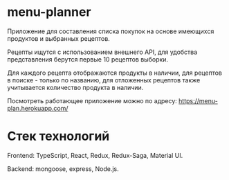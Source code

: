 # menu-planner
Приложение для составления списка покупок на основе имеющихся продуктов и выбранных рецептов.

Рецепты ищутся с использованием внешнего API, для удобства представления берутся первые 10 рецептов выборки.

Для каждого рецепта отображаются продукты в наличии, для рецептов в поиске - только по названию, для отложенных рецептов также учитывается количество продукта в наличии.

Посмотреть работающее приложение можно по адресу: https://menu-plan.herokuapp.com/
# Стек технологий
Frontend: TypeScript, React, Redux, Redux-Saga, Material UI.

Backend: mongoose, express, Node.js.
